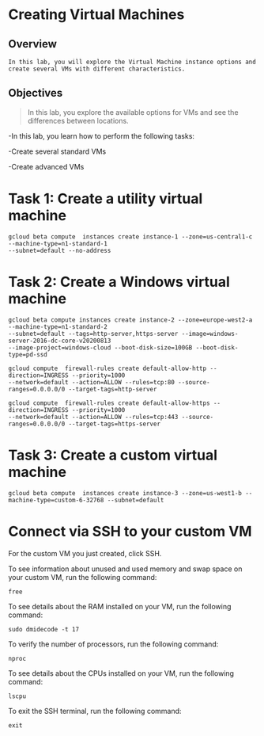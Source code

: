 # Creating Virtual Machines

## Overview
    In this lab, you will explore the Virtual Machine instance options and create several VMs with different characteristics.

## Objectives

> In this lab, you explore the available options for VMs and see the differences between locations.

  -In this lab, you learn how to perform the following tasks:

  -Create several standard VMs
  
  -Create advanced VMs
  
  # Task 1: Create a utility virtual machine
 
  
    gcloud beta compute  instances create instance-1 --zone=us-central1-c --machine-type=n1-standard-1
    --subnet=default --no-address

# Task 2: Create a Windows virtual machine

    gcloud beta compute instances create instance-2 --zone=europe-west2-a --machine-type=n1-standard-2
    --subnet=default --tags=http-server,https-server --image=windows-server-2016-dc-core-v20200813 
    --image-project=windows-cloud --boot-disk-size=100GB --boot-disk-type=pd-ssd
    
    gcloud compute  firewall-rules create default-allow-http --direction=INGRESS --priority=1000 
    --network=default --action=ALLOW --rules=tcp:80 --source-ranges=0.0.0.0/0 --target-tags=http-server
    
    gcloud compute  firewall-rules create default-allow-https --direction=INGRESS --priority=1000 
    --network=default --action=ALLOW --rules=tcp:443 --source-ranges=0.0.0.0/0 --target-tags=https-server
    
# Task 3: Create a custom virtual machine

    gcloud beta compute  instances create instance-3 --zone=us-west1-b --machine-type=custom-6-32768 --subnet=default


# Connect via SSH to your custom VM
For the custom VM you just created, click SSH.

To see information about unused and used memory and swap space on your custom VM, run the following command:

    free
To see details about the RAM installed on your VM, run the following command:

    sudo dmidecode -t 17
To verify the number of processors, run the following command:

    nproc
To see details about the CPUs installed on your VM, run the following command:

    lscpu
To exit the SSH terminal, run the following command:

    exit


    


